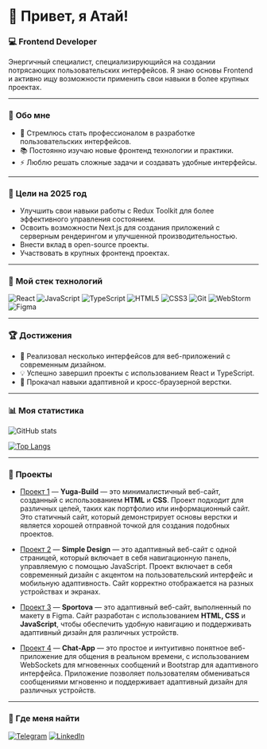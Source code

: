 # 👋 Привет, я Атай!

### 💻 Frontend Developer  
Энергичный специалист, специализирующийся на создании потрясающих пользовательских интерфейсов. Я знаю основы Frontend и активно ищу возможности применить свои навыки в более крупных проектах.  

---

### 🌱 **Обо мне**
- 🎯 Стремлюсь стать профессионалом в разработке пользовательских интерфейсов.  
- 📚 Постоянно изучаю новые фронтенд технологии и практики.  
- ⚡ Люблю решать сложные задачи и создавать удобные интерфейсы.

---

### 🚀 **Цели на 2025 год**
- Улучшить свои навыки работы с Redux Toolkit для более эффективного управления состоянием.  
- Освоить возможности Next.js для создания приложений с серверным рендерингом и улучшенной производительностью.  
- Внести вклад в open-source проекты.  
- Участвовать в крупных фронтенд проектах.

---

### 🧰 **Мой стек технологий**
![React](https://img.shields.io/badge/-React-61DAFB?logo=react&logoColor=white&style=for-the-badge)
![JavaScript](https://img.shields.io/badge/-JavaScript-F7DF1E?logo=javascript&logoColor=black&style=for-the-badge)
![TypeScript](https://img.shields.io/badge/-TypeScript-007ACC?logo=typescript&logoColor=white&style=for-the-badge)
![HTML5](https://img.shields.io/badge/-HTML5-E34F26?logo=html5&logoColor=white&style=for-the-badge)
![CSS3](https://img.shields.io/badge/-CSS3-1572B6?logo=css3&logoColor=white&style=for-the-badge)
![Git](https://img.shields.io/badge/-Git-F05032?logo=git&logoColor=white&style=for-the-badge)
![WebStorm](https://img.shields.io/badge/-WebStorm-000000?logo=jetbrains&logoColor=white&style=for-the-badge)
![Figma](https://img.shields.io/badge/-Figma-F24E1E?logo=figma&logoColor=white&style=for-the-badge)

---

### 🏆 **Достижения**
- 🎉 Реализовал несколько интерфейсов для веб-приложений с современным дизайном.  
- 💡 Успешно завершил проекты с использованием React и TypeScript.  
- 🚀 Прокачал навыки адаптивной и кросс-браузерной верстки.

---

### 📊 **Моя статистика**  
![GitHub stats](https://github-readme-stats.vercel.app/api?username=T-Atai-T&show_icons=true&theme=tokyonight)  

[![Top Langs](https://github-readme-stats.vercel.app/api/top-langs/?username=T-Atai-T&layout=compact&theme=tokyonight)](https://github.com/anuraghazra/github-readme-stats)

---

### 🎯 **Проекты**
- [Проект 1](https://github.com/T-Atai-T/Yuga-Build.git) — **Yuga-Build** — это минималистичный веб-сайт, созданный с использованием **HTML** и **CSS**. Проект подходит для различных целей, таких как портфолио или информационный сайт. Это статичный сайт, который демонстрирует основы верстки и является хорошей отправной точкой для создания подобных проектов.

- [Проект 2](https://github.com/T-Atai-T/Simple-Design.git) — **Simple Design** — это адаптивный веб-сайт с одной страницей, который включает в себя навигационную панель, управляемую с помощью JavaScript. Проект включает в себя современный дизайн с акцентом на пользовательский интерфейс и мобильную адаптивность. Сайт корректно отображается на разных устройствах и экранах.

- [Проект 3](https://github.com/T-Atai-T/Sportova.git) — **Sportova** — это адаптивный веб-сайт, выполненный по макету в Figma. Сайт разработан с использованием **HTML, CSS** и **JavaScript**, чтобы обеспечить удобную навигацию и поддерживать адаптивный дизайн для различных устройств.

- [Проект 4](https://github.com/T-Atai-T/Chat-App) — **Chat-App** — это простое и интуитивно понятное веб-приложение для общения в реальном времени, с использованием WebSockets для мгновенных сообщений и Bootstrap для адаптивного интерфейса. Приложение позволяет пользователям обмениваться сообщениями мгновенно и поддерживает адаптивный дизайн для различных устройств.

---

### 📲 **Где меня найти**
[![Telegram](https://img.shields.io/badge/-Telegram-2CA5E0?logo=telegram&logoColor=white&style=for-the-badge)](https://t.me/Atai_v)
[![LinkedIn](https://img.shields.io/badge/-LinkedIn-0077B5?logo=linkedin&logoColor=white&style=for-the-badge)](https://linkedin.com/in/atai-toktomambetov-471a5234b)
